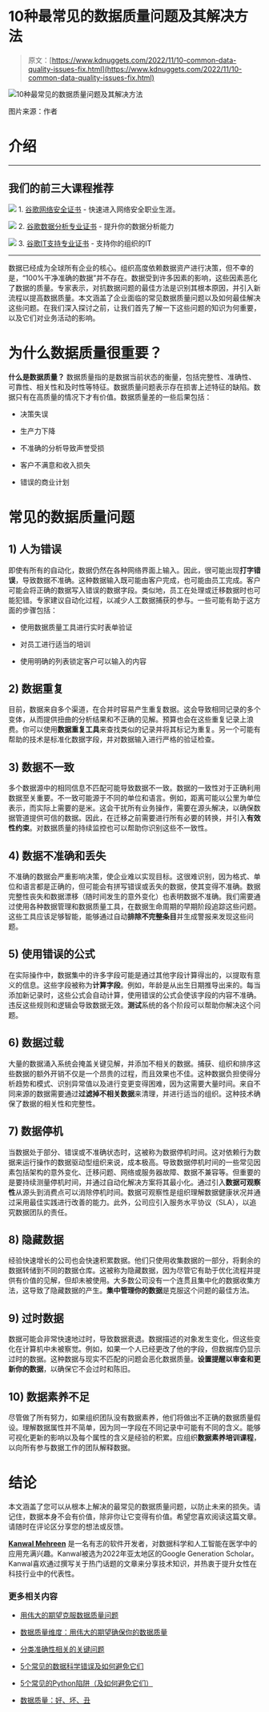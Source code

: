 # 10种最常见的数据质量问题及其解决方法

> 原文：[https://www.kdnuggets.com/2022/11/10-common-data-quality-issues-fix.html](https://www.kdnuggets.com/2022/11/10-common-data-quality-issues-fix.html)

![10种最常见的数据质量问题及其解决方法](../Images/526076380be505349c1a76723d549a51.png)

图片来源：作者

# 介绍

* * *

## 我们的前三大课程推荐

![](../Images/0244c01ba9267c002ef39d4907e0b8fb.png) 1. [谷歌网络安全证书](https://www.kdnuggets.com/google-cybersecurity) - 快速进入网络安全职业生涯。

![](../Images/e225c49c3c91745821c8c0368bf04711.png) 2. [谷歌数据分析专业证书](https://www.kdnuggets.com/google-data-analytics) - 提升你的数据分析能力

![](../Images/0244c01ba9267c002ef39d4907e0b8fb.png) 3. [谷歌IT支持专业证书](https://www.kdnuggets.com/google-itsupport) - 支持你的组织的IT

* * *

数据已经成为全球所有企业的核心。组织高度依赖数据资产进行决策，但不幸的是，“100%干净准确的数据”并不存在。数据受到许多因素的影响，这些因素恶化了数据的质量。专家表示，对抗数据问题的最佳方法是识别其根本原因，并引入新流程以提高数据质量。本文涵盖了企业面临的常见数据质量问题以及如何最佳解决这些问题。在我们深入探讨之前，让我们首先了解一下这些问题的知识为何重要，以及它们对业务活动的影响。

# 为什么数据质量很重要？

**什么是数据质量？** 数据质量指的是数据当前状态的衡量，包括完整性、准确性、可靠性、相关性和及时性等特征。数据质量问题表示存在损害上述特征的缺陷。数据只有在高质量的情况下才有价值。数据质量差的一些后果包括：

+   决策失误

+   生产力下降

+   不准确的分析导致声誉受损

+   客户不满意和收入损失

+   错误的商业计划

# 常见的数据质量问题

## 1) 人为错误

即使有所有的自动化，数据仍然在各种网络界面上输入。因此，很可能出现**打字错误**，导致数据不准确。这种数据输入既可能由客户完成，也可能由员工完成。客户可能会将正确的数据写入错误的数据字段。类似地，员工在处理或迁移数据时也可能犯错。专家建议自动化过程，以减少人工数据捕获的参与。一些可能有助于这方面的步骤包括：

+   使用数据质量工具进行实时表单验证

+   对员工进行适当的培训

+   使用明确的列表锁定客户可以输入的内容

## 2) 数据重复

目前，数据来自多个渠道，在合并时容易产生重复数据。这会导致相同记录的多个变体，从而提供扭曲的分析结果和不正确的见解。预算也会在这些重复记录上浪费。你可以使用**数据重复工具**来查找类似的记录并将其标记为重复。另一个可能有帮助的技术是标准化数据字段，并对数据输入进行严格的验证检查。

## 3) 数据不一致

多个数据源中的相同信息不匹配可能导致数据不一致。数据的一致性对于正确利用数据至关重要。不一致可能源于不同的单位和语言。例如，距离可能以公里为单位表示，而实际上需要的是米。这会干扰所有业务操作，需要在源头解决，以确保数据管道提供可信的数据。因此，在迁移之前需要进行所有必要的转换，并引入**有效性约束**。对数据质量的持续监控也可以帮助你识别这些不一致性。

## 4) 数据不准确和丢失

不准确的数据会严重影响决策，使企业难以实现目标。这很难识别，因为格式、单位和语言都是正确的，但可能会有拼写错误或丢失的数据，使其变得不准确。数据完整性丧失和数据漂移（随时间发生的意外变化）也表明数据不准确。我们需要通过使用各种数据管理和数据质量工具，在数据生命周期的早期阶段追踪这些问题。这些工具应该足够智能，能够通过自动**排除不完整条目**并生成警报来发现这些问题。

## 5) 使用错误的公式

在实际操作中，数据集中的许多字段可能是通过其他字段计算得出的，以提取有意义的信息。这些字段被称为**计算字段**。例如，年龄是从出生日期推导出来的。每当添加新记录时，这些公式会自动计算，使用错误的公式会使该字段的内容不准确。违反这些规则和逻辑会导致数据无效。**测试**系统的各个阶段可以帮助你解决这个问题。

## 6) 数据过载

大量的数据涌入系统会掩盖关键见解，并添加不相关的数据。捕获、组织和排序这些数据的额外开销不仅是一个昂贵的过程，而且效果也不佳。这种数据负担使得分析趋势和模式、识别异常值以及进行变更变得困难，因为这需要大量时间。来自不同来源的数据需要通过**过滤掉不相关数据**来清理，并进行适当的组织。这种技术确保了数据的相关性和完整性。

## 7) 数据停机

当数据处于部分、错误或不准确状态时，这被称为数据停机时间。这对依赖行为数据来运行操作的数据驱动型组织来说，成本极高。导致数据停机时间的一些常见因素包括架构的意外变化、迁移问题、网络或服务器故障、数据不兼容等。但重要的是要持续测量停机时间，并通过自动化解决方案将其最小化。通过引入**数据可观察性**从源头到消费点可以消除停机时间。数据可观察性是组织理解数据健康状况并通过采用最佳实践进行改善的能力。此外，公司应引入服务水平协议（SLA），以追究数据团队的责任。

## 8) 隐藏数据

经验快速增长的公司也会快速积累数据。他们只使用收集数据的一部分，将剩余的数据转储到不同的数据仓库。这被称为隐藏数据，因为尽管它有助于优化流程并提供有价值的见解，但却未被使用。大多数公司没有一个连贯且集中化的数据收集方法，这导致了隐藏数据的产生。**集中管理你的数据**是克服这个问题的最佳方法。

## 9) 过时数据

数据可能会非常快速地过时，导致数据衰退。数据描述的对象发生变化，但这些变化在计算机中未被察觉。例如，如果一个人已经更改了他的字段，但数据库仍显示过时的数据。这种数据与现实不匹配的问题会恶化数据质量。**设置提醒以审查和更新你的数据**，以确保它不会过时和陈旧。

## 10) 数据素养不足

尽管做了所有努力，如果组织团队没有数据素养，他们将做出不正确的数据质量假设。理解数据属性并不简单，因为同一字段在不同记录中可能有不同的含义。能够可视化更新的影响以及每个属性的含义是经验的积累。应组织**数据素养培训课程**，以向所有参与数据工作的团队解释数据。

# 结论

本文涵盖了您可以从根本上解决的最常见的数据质量问题，以防止未来的损失。请记住，数据本身不会有价值，除非你让它变得有价值。希望您喜欢阅读这篇文章。请随时在评论区分享您的想法或反馈。

**[Kanwal Mehreen](https://www.linkedin.com/in/kanwal-mehreen1)** 是一名有志的软件开发者，对数据科学和人工智能在医学中的应用充满兴趣。Kanwal被选为2022年亚太地区的Google Generation Scholar。Kanwal喜欢通过撰写关于热门话题的文章来分享技术知识，并热衷于提升女性在科技行业中的代表性。

### 更多相关内容

+   [用伟大的期望克服数据质量问题](https://www.kdnuggets.com/2023/01/overcome-data-quality-issues-great-expectations.html)

+   [数据质量维度：用伟大的期望确保你的数据质量](https://www.kdnuggets.com/2023/03/data-quality-dimensions-assuring-data-quality-great-expectations.html)

+   [分类准确性相关的关键问题](https://www.kdnuggets.com/2023/03/key-issues-associated-classification-accuracy.html)

+   [5个常见的数据科学错误及如何避免它们](https://www.kdnuggets.com/5-common-data-science-mistakes-and-how-to-avoid-them)

+   [5个常见的Python陷阱（及如何避免它们）](https://www.kdnuggets.com/5-common-python-gotchas-and-how-to-avoid-them)

+   [数据质量：好、坏、丑](https://www.kdnuggets.com/2022/01/data-quality-good-bad-ugly.html)
